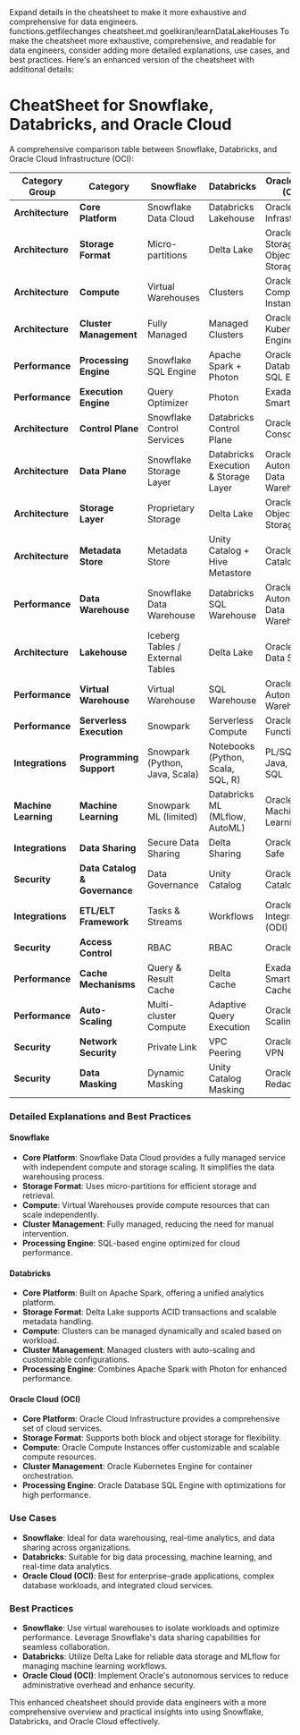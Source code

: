 <plan>
    <step>
        <summary>Expand details in the cheatsheet to make it more exhaustive and comprehensive for data engineers.</summary>
        <actions>
            <action>
                <recipient_name>functions.getfilechanges</recipient_name>
                <parameters>
                    <path>cheatsheet.md</path>
                    <repo>goelkiran/learnDataLakeHouses</repo>
                </parameters>
            </action>
        </actions>
    </step>
</plan>To make the cheatsheet more exhaustive, comprehensive, and readable for data engineers, consider adding more detailed explanations, use cases, and best practices. Here's an enhanced version of the cheatsheet with additional details:

# CheatSheet for Snowflake, Databricks, and Oracle Cloud

A comprehensive comparison table between Snowflake, Databricks, and Oracle Cloud Infrastructure (OCI):

| **Category Group** | **Category**                              | **Snowflake**                           | **Databricks**                         | **Oracle Cloud (OCI)**                 |
|-------------------|---------------------------------------|------------------------------------|------------------------------------|------------------------------------|
| **Architecture**  | **Core Platform**                         | Snowflake Data Cloud               | Databricks Lakehouse               | Oracle Cloud Infrastructure        |
| **Architecture**  | **Storage Format**                        | Micro-partitions                   | Delta Lake                         | Oracle Block Storage / Object Storage |
| **Architecture**  | **Compute**                               | Virtual Warehouses                 | Clusters                           | Oracle Compute Instances           |
| **Architecture**  | **Cluster Management**                    | Fully Managed                      | Managed Clusters                   | Oracle Kubernetes Engine           |
| **Performance**   | **Processing Engine**                     | Snowflake SQL Engine               | Apache Spark + Photon              | Oracle Database SQL Engine         |
| **Performance**   | **Execution Engine**                      | Query Optimizer                    | Photon                             | Exadata Smart Scan                 |
| **Architecture**  | **Control Plane**                         | Snowflake Control Services         | Databricks Control Plane           | Oracle Cloud Console               |
| **Architecture**  | **Data Plane**                            | Snowflake Storage Layer            | Databricks Execution & Storage Layer | Oracle Autonomous Data Warehouse   |
| **Architecture**  | **Storage Layer**                         | Proprietary Storage                | Delta Lake                         | Oracle Cloud Object Storage        |
| **Architecture**  | **Metadata Store**                        | Metadata Store                     | Unity Catalog + Hive Metastore     | Oracle Data Catalog                |
| **Performance**   | **Data Warehouse**                        | Snowflake Data Warehouse           | Databricks SQL Warehouse           | Oracle Autonomous Data Warehouse   |
| **Architecture**  | **Lakehouse**                             | Iceberg Tables / External Tables   | Delta Lake                         | Oracle Big Data Service            |
| **Performance**   | **Virtual Warehouse**                     | Virtual Warehouse                  | SQL Warehouse                      | Oracle Autonomous Warehouse        |
| **Performance**   | **Serverless Execution**                  | Snowpark                           | Serverless Compute                 | Oracle Functions                   |
| **Integrations**  | **Programming Support**                   | Snowpark (Python, Java, Scala)     | Notebooks (Python, Scala, SQL, R)  | PL/SQL, Java, Python, SQL          |
| **Machine Learning** | **Machine Learning**                      | Snowpark ML (limited)              | Databricks ML (MLflow, AutoML)     | Oracle Machine Learning            |
| **Integrations**  | **Data Sharing**                          | Secure Data Sharing                | Delta Sharing                      | Oracle Data Safe                   |
| **Security**      | **Data Catalog & Governance**             | Data Governance                    | Unity Catalog                      | Oracle Data Catalog                |
| **Integrations**  | **ETL/ELT Framework**                     | Tasks & Streams                    | Workflows                          | Oracle Data Integrator (ODI)       |
| **Security**      | **Access Control**                        | RBAC                               | RBAC                               | Oracle IAM                         |
| **Performance**   | **Cache Mechanisms**                      | Query & Result Cache               | Delta Cache                        | Exadata Smart Flash Cache          |
| **Performance**   | **Auto-Scaling**                          | Multi-cluster Compute              | Adaptive Query Execution           | Oracle Auto-Scaling                |
| **Security**      | **Network Security**                      | Private Link                       | VPC Peering                        | Oracle Cloud VPN                   |
| **Security**      | **Data Masking**                          | Dynamic Masking                    | Unity Catalog Masking              | Oracle Data Redaction              |

### Detailed Explanations and Best Practices

#### Snowflake
- **Core Platform**: Snowflake Data Cloud provides a fully managed service with independent compute and storage scaling. It simplifies the data warehousing process.
- **Storage Format**: Uses micro-partitions for efficient storage and retrieval.
- **Compute**: Virtual Warehouses provide compute resources that can scale independently.
- **Cluster Management**: Fully managed, reducing the need for manual intervention.
- **Processing Engine**: SQL-based engine optimized for cloud performance.

#### Databricks
- **Core Platform**: Built on Apache Spark, offering a unified analytics platform.
- **Storage Format**: Delta Lake supports ACID transactions and scalable metadata handling.
- **Compute**: Clusters can be managed dynamically and scaled based on workload.
- **Cluster Management**: Managed clusters with auto-scaling and customizable configurations.
- **Processing Engine**: Combines Apache Spark with Photon for enhanced performance.

#### Oracle Cloud (OCI)
- **Core Platform**: Oracle Cloud Infrastructure provides a comprehensive set of cloud services.
- **Storage Format**: Supports both block and object storage for flexibility.
- **Compute**: Oracle Compute Instances offer customizable and scalable compute resources.
- **Cluster Management**: Oracle Kubernetes Engine for container orchestration.
- **Processing Engine**: Oracle Database SQL Engine with optimizations for high performance.

### Use Cases

- **Snowflake**: Ideal for data warehousing, real-time analytics, and data sharing across organizations.
- **Databricks**: Suitable for big data processing, machine learning, and real-time data analytics.
- **Oracle Cloud (OCI)**: Best for enterprise-grade applications, complex database workloads, and integrated cloud services.

### Best Practices

- **Snowflake**: Use virtual warehouses to isolate workloads and optimize performance. Leverage Snowflake's data sharing capabilities for seamless collaboration.
- **Databricks**: Utilize Delta Lake for reliable data storage and MLflow for managing machine learning workflows.
- **Oracle Cloud (OCI)**: Implement Oracle's autonomous services to reduce administrative overhead and enhance security.

This enhanced cheatsheet should provide data engineers with a more comprehensive overview and practical insights into using Snowflake, Databricks, and Oracle Cloud effectively.
